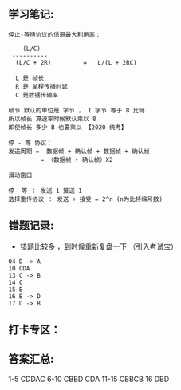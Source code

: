 ## 学习笔记:
```
停止-等待协议的信道最大利用率：

    (L/C)
 ----------
  (L/C + 2R)         =   L/(L + 2RC) 

  L 是 帧长
  R 是 单程传播时延
  C 是数据传输率
```
```
帧节 默认的单位是 字节 ， 1 字节 等于 8 比特
所以帧长 算速率时候默认乘以 8 
即使帧长 多少 B 也要乘以 【2020 统考】
```
```
停 - 等 协议： 
发送周期 =  数据帧 + 确认帧 + 数据帧 + 确认帧 
         = （数据帧 + 确认帧）X2 
``` 
``` 
滑动窗口

停- 等 ： 发送 1 接送 1
选择重传协议 ： 发送 + 接受 = 2^n (n为比特编号数)
``` 

## 错题记录:
- 错题比较多 ，到时候重新复盘一下 （引入考试宝）
```
04 D -> A
10 CDA
13 C -> B
14 C
15 B
16 B -> D
17 D -> B

```
## 打卡专区：


## 答案汇总: 

1-5 CDDAC
6-10 CBBD CDA
11-15 CBBCB
16 DBD
